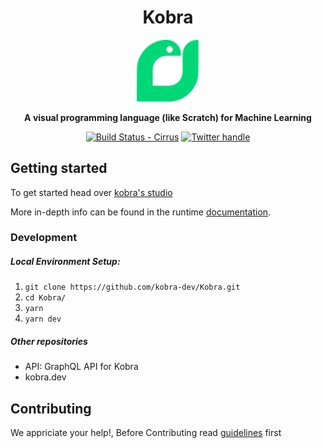 <div align="center">


<h1> Kobra</h1>
<img src="./.github/logo.svg" alt="drawing" width="100"/>

**A visual programming language (like Scratch) for Machine Learning**


[![Build Status - Cirrus][]][Build status] [![Twitter handle][]][Twitter badge]

</div>

## Getting started

To get started head over [kobra's studio](https://studio.kobra.dev/)

More in-depth info can be found in the runtime [documentation](https://docs.kobra.dev/).


### Development

##### Local Environment Setup:
1. `git clone https://github.com/kobra-dev/Kobra.git`
2. `cd Kobra/`
3. `yarn`
4. `yarn dev`


##### Other repositories
 - API: GraphQL API for Kobra
- kobra.dev

## Contributing

We appriciate your help!,
Before Contributing read [guidelines](https://github.com/kobra-dev/Kobra/blob/dev/CONTRIBUTING.md) first


[Build Status - Cirrus]: https://github.com/kobra-dev/Kobra/actions/workflows/ci.yml/badge.svg?branch=dev&event=push
[Build status]: https://github.com/kobra-dev/Kobra/actions
[Twitter badge]: https://twitter.com/intent/follow?screen_name=kobra_dev
[Twitter handle]: https://img.shields.io/twitter/follow/kobra_dev.svg?style=social&label=Follow
